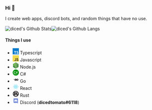 ### Hi 👋
I create web apps, discord bots, and random things that have no use.

<img align="center" style="padding:0" src="https://github-readme-stats.vercel.app/api?username=diced&&show_icons=true&count_private=true&include_all_commits=true&hide=contribs&hide_border=true&hide_title=true&theme=vue&bg_color=ffffff" alt="diced's Github Stats"><img align="center" style="padding:0" src="https://github-readme-stats.vercel.app/api/top-langs/?username=diced&layout=compact&hide_border=true&theme=vue&bg_color=ffffff" alt="diced's Github Langs">

#### Things I use

* <img src="https://raw.githubusercontent.com/github/explore/80688e429a7d4ef2fca1e82350fe8e3517d3494d/topics/typescript/typescript.png" height="20"> Typescript
* <img src="https://raw.githubusercontent.com/github/explore/80688e429a7d4ef2fca1e82350fe8e3517d3494d/topics/javascript/javascript.png" height="20"> Javascript
* <img src="https://raw.githubusercontent.com/github/explore/80688e429a7d4ef2fca1e82350fe8e3517d3494d/topics/nodejs/nodejs.png" height="20"> Node.js
* <img src="https://raw.githubusercontent.com/github/explore/80688e429a7d4ef2fca1e82350fe8e3517d3494d/topics/csharp/csharp.png" height="20"> C#
* <img src="https://raw.githubusercontent.com/github/explore/80688e429a7d4ef2fca1e82350fe8e3517d3494d/topics/go/go.png" height="20"> Go
* <img src="https://raw.githubusercontent.com/github/explore/80688e429a7d4ef2fca1e82350fe8e3517d3494d/topics/react/react.png" height="20"> React
* <img src="https://raw.githubusercontent.com/github/explore/80688e429a7d4ef2fca1e82350fe8e3517d3494d/topics/rust/rust.png" height="20"> Rust
* <img src="https://raw.githubusercontent.com/github/explore/80688e429a7d4ef2fca1e82350fe8e3517d3494d/topics/discord/discord.png" height="20"> Discord (**dicedtomato#6118**)
